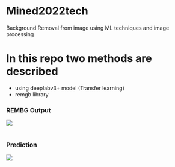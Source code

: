 # Mined2022tech
Background Removal from image using ML techniques and image processing

# In this repo two methods are described
- using deeplabv3+ model (Transfer learning)
- remgb library 

 <p>
    <h3>REMBG Output</h3>
    <img src='data/training.png'>
    <br>
    <br>
    <h3>Prediction</h3>
    <img src='data/prediction.png'>
</p>	
